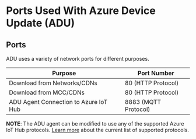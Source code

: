 # Ports Used With Azure Device Update (ADU)

## Ports

ADU uses a variety of network ports for different purposes.

Purpose|Port Number |
---|---
Download from Networks/CDNs  | 80 (HTTP Protocol)
Download from MCC/CDNs | 80 (HTTP Protocol)
ADU Agent Connection to Azure IoT Hub  | 8883 (MQTT Protocol)

**NOTE**: The ADU agent can be modified to use any of the supported Azure IoT
Hub protocols.
[Learn more](https://docs.microsoft.com/en-us/azure/iot-hub/iot-hub-devguide-protocols#:~:text=Table%202%20%20%20,%201%20more%20rows) about the current list of supported protocols.
